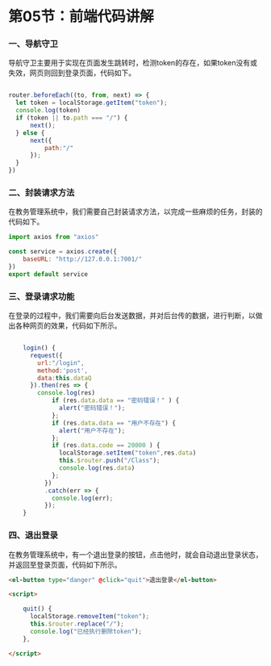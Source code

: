 # 第05节：前端代码讲解

### 一、导航守卫

导航守卫主要用于实现在页面发生跳转时，检测token的存在，如果token没有或失效，网页则回到登录页面，代码如下。

``` js

router.beforeEach((to, from, next) => {
  let token = localStorage.getItem("token");
  console.log(token)
  if (token || to.path === "/") {
      next();
  } else {
      next({
          path:"/"
      });
  }
})

```

### 二、封装请求方法

在教务管理系统中，我们需要自己封装请求方法，以完成一些麻烦的任务，封装的代码如下。

``` js
import axios from "axios"

const service = axios.create({
    baseURL: "http://127.0.0.1:7001/"
})
export default service
```

### 三、登录请求功能

在登录的过程中，我们需要向后台发送数据，并对后台传的数据，进行判断，以做出各种网页的效果，代码如下所示。

``` js

    login() {
      request({
        url:"/login",
        method:'post',
        data:this.dataQ
      }).then(res => {
        console.log(res)
            if (res.data.data == "密码错误！" ) {
              alert("密码错误！");
            };
            if (res.data.data == "用户不存在") {
              alert("用户不存在");   
            };
            if (res.data.code == 20000 ) {
              localStorage.setItem("token",res.data)
              this.$router.push("/Class");
              console.log(res.data)
            };
          })
          .catch(err => {
            console.log(err);
          });
    }

```

### 四、退出登录

在教务管理系统中，有一个退出登录的按钮，点击他时，就会自动退出登录状态，并返回至登录页面，代码如下所示。

``` html 
<el-button type="danger" @click="quit">退出登录</el-button>

<script>

    quit() {
      localStorage.removeItem("token");
      this.$router.replace("/");
      console.log("已经执行删除token");
    },

</script>

```